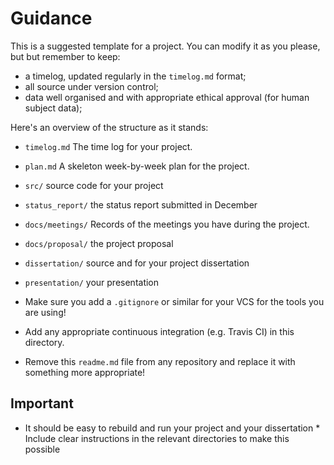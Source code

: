 # Guidance
This is a suggested template for a project. You can modify it as you please, but
but remember to keep:

* a timelog, updated regularly in the `timelog.md` format;
* all source under version control;
* data well organised and with appropriate ethical approval (for human subject data);

Here's an overview of the structure as it stands:

* `timelog.md` The time log for your project.
* `plan.md` A skeleton week-by-week plan for the project. 
* `src/` source code for your project
* `status_report/` the status report submitted in December
* `docs/meetings/` Records of the meetings you have during the project.
* `docs/proposal/` the project proposal
* `dissertation/` source and for your project dissertation
* `presentation/` your presentation

* Make sure you add a `.gitignore` or similar for your VCS for the tools you are using!
* Add any appropriate continuous integration (e.g. Travis CI) in this directory.

* Remove this `readme.md` file from any repository and replace it with something more appropriate!

## Important
* It should be easy to rebuild and run your project and your dissertation
        * Include clear instructions in the relevant directories to make this possible
